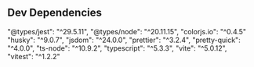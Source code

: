 ## Dev Dependencies
"@types/jest": "^29.5.11",
"@types/node": "^20.11.15",
"colorjs.io": "^0.4.5"
"husky": "^9.0.7",
"jsdom": "^24.0.0",
"prettier": "^3.2.4",
"pretty-quick": "^4.0.0",
"ts-node": "^10.9.2",
"typescript": "^5.3.3",
"vite": "^5.0.12",
"vitest": "^1.2.2"
